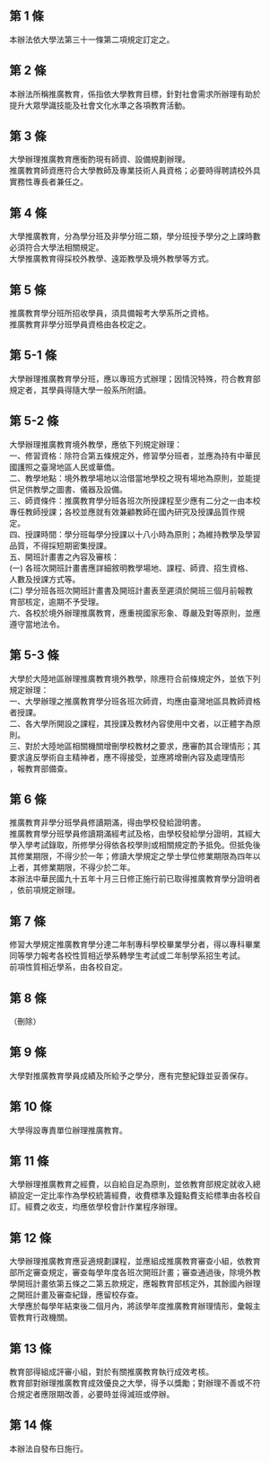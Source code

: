 第 1 條
-------
本辦法依大學法第三十一條第二項規定訂定之。

第 2 條
-------
本辦法所稱推廣教育，係指依大學教育目標，針對社會需求所辦理有助於  
提升大眾學識技能及社會文化水準之各項教育活動。

第 3 條
-------
大學辦理推廣教育應衡酌現有師資、設備規劃辦理。  
推廣教育師資應符合大學教師及專業技術人員資格；必要時得聘請校外具  
實務性專長者兼任之。

第 4 條
-------
大學推廣教育，分為學分班及非學分班二類，學分班授予學分之上課時數  
必須符合大學法相關規定。  
大學推廣教育得採校外教學、遠距教學及境外教學等方式。

第 5 條
-------
推廣教育學分班所招收學員，須具備報考大學系所之資格。  
推廣教育非學分班學員資格由各校定之。

第 5-1 條
---------
大學辦理推廣教育學分班，應以專班方式辦理；因情況特殊，符合教育部  
規定者，其學員得隨大學一般系所附讀。

第 5-2 條
---------
大學辦理推廣教育境外教學，應依下列規定辦理：  
一、修習資格：除符合第五條規定外，修習學分班者，並應為持有中華民  
    國護照之臺灣地區人民或華僑。  
二、教學地點：境外教學場地以洽借當地學校之現有場地為原則，並能提  
    供足供教學之圖書、儀器及設備。  
三、師資條件：推廣教育學分班各班次所授課程至少應有二分之一由本校  
    專任教師授課；各校並應就有效兼顧教師在國內研究及授課品質作規  
    定。  
四、授課時間：學分班每學分授課以十八小時為原則；為維持教學及學習  
    品質，不得採短期密集授課。  
五、開班計畫書之內容及審核：  
 (一) 各班次開班計畫書應詳細敘明教學場地、課程、師資、招生資格、  
      人數及授課方式等。  
 (二) 學分班各班次開班計畫書及開班計畫表至遲須於開班三個月前報教  
      育部核定，逾期不予受理。  
六、各校於境外辦理推廣教育，應重視國家形象、尊嚴及對等原則，並應  
    遵守當地法令。

第 5-3 條
---------
大學於大陸地區辦理推廣教育境外教學，除應符合前條規定外，並依下列  
規定辦理：  
一、大學辦理之推廣教育學分班各班次師資，均應由臺灣地區具教師資格  
    者授課。  
二、各大學所開設之課程，其授課及教材內容使用中文者，以正體字為原  
    則。  
三、對於大陸地區相關機關增刪學校教材之要求，應審酌其合理情形；其  
    要求違反學術自主精神者，應不得接受，並應將增刪內容及處理情形  
    ，報教育部備查。

第 6 條
-------
推廣教育非學分班學員修讀期滿，得由學校發給證明書。  
推廣教育學分班學員修讀期滿經考試及格，由學校發給學分證明，其經大  
學入學考試錄取，所修學分得依各校學則或相關規定酌予抵免。但抵免後  
其修業期限，不得少於一年；修讀大學規定之學士學位修業期限為四年以  
上者，其修業期限，不得少於二年。  
本辦法中華民國九十五年十月三日修正施行前已取得推廣教育學分證明者  
，依前項規定辦理。

第 7 條
-------
修習大學規定推廣教育學分達二年制專科學校畢業學分者，得以專科畢業  
同等學力報考各校性質相近學系轉學生考試或二年制學系招生考試。  
前項性質相近學系，由各校自定。

第 8 條
-------
（刪除）

第 9 條
-------
大學對推廣教育學員成績及所給予之學分，應有完整紀錄並妥善保存。

第 10 條
--------
大學得設專責單位辦理推廣教育。

第 11 條
--------
大學辦理推廣教育之經費，以自給自足為原則，並依教育部規定就收入總  
額設定一定比率作為學校統籌經費，收費標準及鐘點費支給標準由各校自  
訂。經費之收支，均應依學校會計作業程序辦理。

第 12 條
--------
大學辦理推廣教育應妥適規劃課程，並應組成推廣教育審查小組，依教育  
部所定審查規定，審查每學年度各班次開班計畫；審查通過後，除境外教  
學開班計畫依第五條之二第五款規定，應報教育部核定外，其餘國內辦理  
之開班計畫及審查紀錄，應留校存查。  
大學應於每學年結束後二個月內，將該學年度推廣教育辦理情形，彙報主  
管教育行政機關。

第 13 條
--------
教育部得組成評審小組，對於有關推廣教育執行成效考核。  
教育部對辦理推廣教育成效優良之大學，得予以獎勵；對辦理不善或不符  
合規定者應限期改善，必要時並得減班或停辦。

第 14 條
--------
本辦法自發布日施行。

